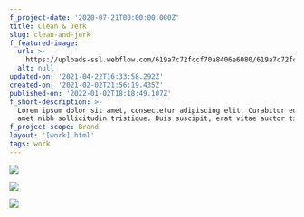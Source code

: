 ```yaml
---
f_project-date: '2020-07-21T00:00:00.000Z'
title: Clean & Jerk
slug: clean-and-jerk
f_featured-image:
  url: >-
    https://uploads-ssl.webflow.com/619a7c72fccf70a8406e6080/619a7c72fccf70f39d6e60ec_protein-1.jpg
  alt: null
updated-on: '2021-04-22T16:33:58.292Z'
created-on: '2021-02-02T21:56:19.435Z'
published-on: '2022-01-02T18:18:49.107Z'
f_short-description: >-
  Lorem ipsum dolor sit amet, consectetur adipiscing elit. Curabitur eu mi sit
  amet nibh sollicitudin tristique. Duis suscipit, erat vitae auctor tincidunt.
f_project-scope: Brand
layout: '[work].html'
tags: work
---
```


![](https://uploads-ssl.webflow.com/619a7c72fccf70a8406e6080/619a7c72fccf70f39d6e60ec_protein-1.jpg)

![](https://uploads-ssl.webflow.com/619a7c72fccf70a8406e6080/619a7c72fccf704ccc6e60e6_protein-2.jpg)

![](https://uploads-ssl.webflow.com/619a7c72fccf70a8406e6080/619a7c72fccf7072b46e60e8_protein-3.jpg)
